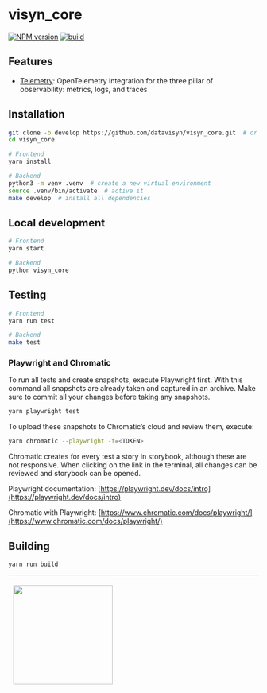 # visyn_core

[![NPM version](https://badge.fury.io/js/visyn_core.svg)](https://npmjs.org/package/visyn_core)
[![build](https://github.com/datavisyn/visyn_core/actions/workflows/build.yml/badge.svg?branch=develop)](https://github.com/datavisyn/visyn_core/actions/workflows/build.yml)

## Features

- [Telemetry](./docs/TELEMETRY.md): OpenTelemetry integration for the three pillar of observability: metrics, logs, and traces

## Installation

```bash
git clone -b develop https://github.com/datavisyn/visyn_core.git  # or any other branch you want to develop in
cd visyn_core

# Frontend
yarn install

# Backend
python3 -m venv .venv  # create a new virtual environment
source .venv/bin/activate  # active it
make develop  # install all dependencies
```

## Local development

```bash
# Frontend
yarn start

# Backend
python visyn_core
```

## Testing

```bash
# Frontend
yarn run test

# Backend
make test
```

### Playwright and Chromatic

To run all tests and create snapshots, execute Playwright first. With this command all snapshots are already taken and captured in an archive. Make sure to commit all your changes before taking any snapshots.

```bash
yarn playwright test
```

To upload these snapshots to Chromatic’s cloud and review them, execute:

```bash
yarn chromatic --playwright -t=<TOKEN>
```

Chromatic creates for every test a story in storybook, although these are not responsive. When clicking on the link in the terminal, all changes can be reviewed and storybook can be opened.

Playwright documentation: [https://playwright.dev/docs/intro](https://playwright.dev/docs/intro)

Chromatic with Playwright: [https://www.chromatic.com/docs/playwright/](https://www.chromatic.com/docs/playwright/)

## Building

```
yarn run build
```

---

<a href="https://www.datavisyn.io"><img src="https://www.datavisyn.io/wp-content/uploads/2021/11/datavisyn_RGB_A.svg" align="left" width="200px" hspace="10" vspace="6"></a>
